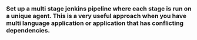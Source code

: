 <h3>Set up a multi stage jenkins pipeline where each stage is run on a unique agent. This is a very useful approach when you have multi language application or application that has conflicting dependencies.</h2>
